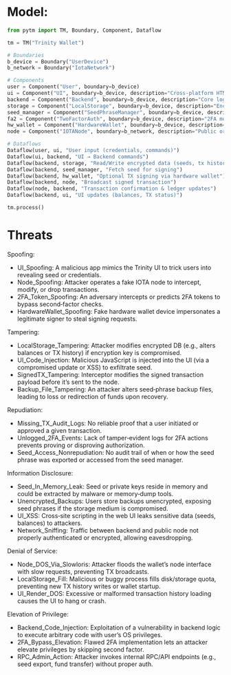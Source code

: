 # Model:
```python
from pytm import TM, Boundary, Component, Dataflow

tm = TM("Trinity Wallet")

# Boundaries
b_device = Boundary("UserDevice")
b_network = Boundary("IotaNetwork")

# Components
user = Component("User", boundary=b_device)
ui = Component("UI", boundary=b_device, description="Cross‑platform HTML/JS interface")
backend = Component("Backend", boundary=b_device, description="Core logic: address gen, signing, network calls")
storage = Component("LocalStorage", boundary=b_device, description="Encrypted local DB for seeds, history")
seed_manager = Component("SeedPhraseManager", boundary=b_device, description="Manages seed in memory/secure vault")
fa2 = Component("TwoFactorAuth", boundary=b_device, description="2FA module for additional auth")
hw_wallet = Component("HardwareWallet", boundary=b_device, description="Optional external signer")
node = Component("IOTANode", boundary=b_network, description="Public or user‑specified IOTA node")

# Dataflows
Dataflow(user, ui, "User input (credentials, commands)")
Dataflow(ui, backend, "UI → Backend commands")
Dataflow(backend, storage, "Read/Write encrypted data (seeds, tx history)")
Dataflow(backend, seed_manager, "Fetch seed for signing")
Dataflow(backend, hw_wallet, "Optional TX signing via hardware wallet")
Dataflow(backend, node, "Broadcast signed transaction")
Dataflow(node, backend, "Transaction confirmation & ledger updates")
Dataflow(backend, ui, "UI updates (balances, TX status)")

tm.process()
```

# Threats
Spoofing:
- UI_Spoofing: A malicious app mimics the Trinity UI to trick users into revealing seed or credentials.  
- Node_Spoofing: Attacker operates a fake IOTA node to intercept, modify, or drop transactions.  
- 2FA_Token_Spoofing: An adversary intercepts or predicts 2FA tokens to bypass second‑factor checks.  
- HardwareWallet_Spoofing: Fake hardware wallet device impersonates a legitimate signer to steal signing requests.  

Tampering:
- LocalStorage_Tampering: Attacker modifies encrypted DB (e.g., alters balances or TX history) if encryption key is compromised.  
- UI_Code_Injection: Malicious JavaScript is injected into the UI (via a compromised update or XSS) to exfiltrate seed.  
- SignedTX_Tampering: Interceptor modifies the signed transaction payload before it’s sent to the node.  
- Backup_File_Tampering: An attacker alters seed‑phrase backup files, leading to loss or redirection of funds upon recovery.  

Repudiation:
- Missing_TX_Audit_Logs: No reliable proof that a user initiated or approved a given transaction.  
- Unlogged_2FA_Events: Lack of tamper‑evident logs for 2FA actions prevents proving or disproving authorization.  
- Seed_Access_Nonrepudiation: No audit trail of when or how the seed phrase was exported or accessed from the seed manager.  

Information Disclosure:
- Seed_In_Memory_Leak: Seed or private keys reside in memory and could be extracted by malware or memory‑dump tools.  
- Unencrypted_Backups: Users store backups unencrypted, exposing seed phrases if the storage medium is compromised.  
- UI_XSS: Cross‑site scripting in the web UI leaks sensitive data (seeds, balances) to attackers.  
- Network_Sniffing: Traffic between backend and public node not properly authenticated or encrypted, allowing eavesdropping.  

Denial of Service:
- Node_DOS_Via_Slowloris: Attacker floods the wallet’s node interface with slow requests, preventing TX broadcasts.  
- LocalStorage_Fill: Malicious or buggy process fills disk/storage quota, preventing new TX history writes or wallet startup.  
- UI_Render_DOS: Excessive or malformed transaction history loading causes the UI to hang or crash.  

Elevation of Privilege:
- Backend_Code_Injection: Exploitation of a vulnerability in backend logic to execute arbitrary code with user’s OS privileges.  
- 2FA_Bypass_Elevation: Flawed 2FA implementation lets an attacker elevate privileges by skipping second factor.  
- RPC_Admin_Action: Attacker invokes internal RPC/API endpoints (e.g., seed export, fund transfer) without proper auth.